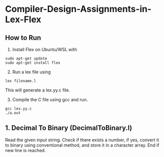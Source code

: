 # Compiler-Design-Assignments-in-Lex-Flex


## How to Run
1. Install Flex on Ubuntu/WSL with
```    
sudo apt-get update 
sudo apt-get install flex
```
2. Run a lex file using 
```
lex filename.l
```
This will generate a lex.yy.c file.

3. Compile the C file using gcc and run.
```
gcc lex.yy.c
./a.out
```

## 1. Decimal To Binary (DecimalToBinary.l)
Read the given input string.
Check if there exists a number, if yes, convert it to binary using conventional method, and store it in a character array.
End if new line is reached.
